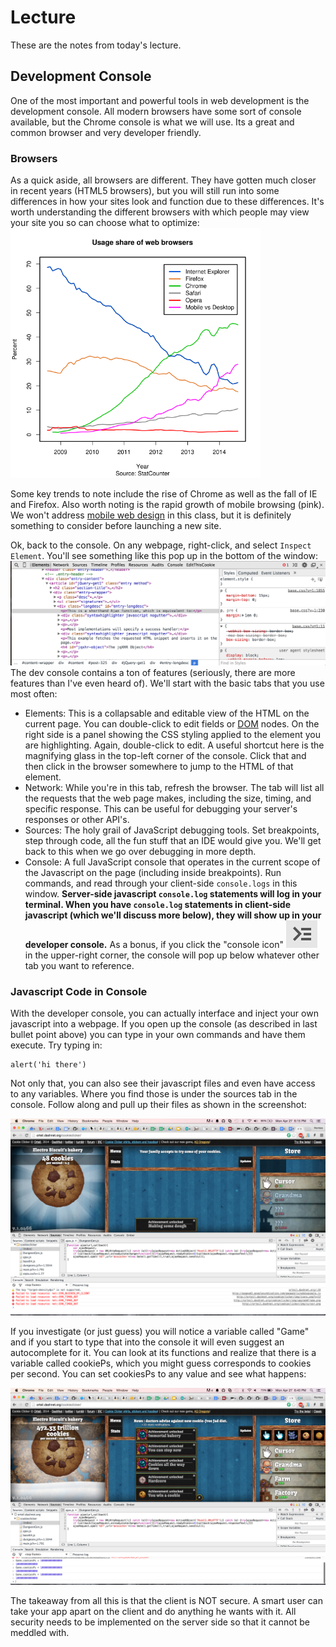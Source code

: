 # Lecture
These are the notes from today's lecture.

## Development Console
One of the most important and powerful tools in web development is the development console. All modern browsers have some sort of console available, but the Chrome console is what we will use. Its a great and common browser and very developer friendly.
### Browsers
As a quick aside, all browsers are different. They have gotten much closer in recent years (HTML5 browsers), but you will still run into some differences in how your sites look and function due to these differences. It's worth understanding the different browsers with which people may view your site you so can choose what to optimize:
<img src="images/desktop_browser_share.png" width="400px"/>

Some key trends to note include the rise of Chrome as well as the fall of IE and Firefox. Also worth noting is the rapid growth of mobile browsing (pink).
We won't address [mobile web design](http://www.smashingmagazine.com/guidelines-for-mobile-web-development/) in this class, but it is definitely something to consider before launching a new site.

Ok, back to the console. On any webpage, right-click, and select `Inspect Element`. You'll see something like this pop up in the bottom of the window:
![devconsole](images/devconsole.png)
The dev console contains a ton of features (seriously, there are more features than I've even heard of).
We'll start with the basic tabs that you use most often:
* Elements: This is a collapsable and editable view of the HTML on the current page. You can double-click to edit fields or [DOM](http://en.wikipedia.org/wiki/Document_Object_Model) nodes. On the right side is a panel showing the CSS styling applied to the element you are highlighting. Again, double-click to edit. A useful shortcut here is the magnifying glass in the top-left corner of the console. Click that and then click in the browser somewhere to jump to the HTML of that element.
* Network: While you're in this tab, refresh the browser. The tab will list all the requests that the web page makes, including the size, timing, and specific response. This can be useful for debugging your server's responses or other API's.
* Sources: The holy grail of JavaScript debugging tools. Set breakpoints, step through code, all the fun stuff that an IDE would give you. We'll get back to this when we go over debugging in more depth.
* Console: A full JavaScript console that operates in the current scope of the Javascript on the page (including inside breakpoints). Run commands, and read through your client-side `console.logs` in this window. **Server-side javascript `console.log` statements will log in your terminal. When you have `console.log` statements in client-side javascript (which we'll discuss more below), they will show up in your developer console.** 
As a bonus, if you click the "console icon" ![console icon](images/consoleicon.png) in the upper-right corner, the console will pop up below whatever other tab you want to reference.

### Javascript Code in Console
With the developer console, you can actually interface and inject your own javascript into a webpage. If you open up the console (as described in last bullet point above) you can type in your own commands and have them execute. Try typing in:
```
alert('hi there')
```

Not only that, you can also see their javascript files and even have access to any variables. Where you find those is under the sources tab in the console. Follow along and pull up their files as shown in the screenshot: 

![Cookie Clicker](images/cookie1.png)

If you investigate (or just guess) you will notice a variable called "Game" and if you start to type that into the console it will even suggest an autocomplete for it. You can look at its functions and realize that there is a variable called cookiePs, which you might guess corresponds to cookies per second. You can set cookiesPs to any value and see what happens:

![Cookie Clicker hacked](images/cookie2.png)

The takeaway from all this is that the client is NOT secure. A smart user can take your app apart on the client and do anything he wants with it. All security needs to be implemented on the server side so that it cannot be meddled with. 
